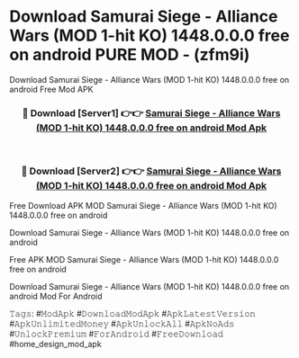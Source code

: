 # Download Samurai Siege - Alliance Wars (MOD 1-hit KO) 1448.0.0.0 free on android PURE MOD - (zfm9i)
Download Samurai Siege - Alliance Wars (MOD 1-hit KO) 1448.0.0.0 free on android Free Mod APK

<div align="center">
<h3>🔴 Download [Server1] 👉👉 <a href="https://apk-comot.site?title=Samurai_Siege_-_Alliance_Wars_(MOD_1-hit_KO)_1448.0.0.0_free_on_android">Samurai Siege - Alliance Wars (MOD 1-hit KO) 1448.0.0.0 free on android Mod Apk</a></h3><br>

<h3>🔴 Download [Server2] 👉👉 <a href="https://apk-comot.site?title=Samurai_Siege_-_Alliance_Wars_(MOD_1-hit_KO)_1448.0.0.0_free_on_android">Samurai Siege - Alliance Wars (MOD 1-hit KO) 1448.0.0.0 free on android Mod Apk</a></h3>
</div>


Free Download APK MOD Samurai Siege - Alliance Wars (MOD 1-hit KO) 1448.0.0.0 free on android

Download Samurai Siege - Alliance Wars (MOD 1-hit KO) 1448.0.0.0 free on android 

Free APK MOD Samurai Siege - Alliance Wars (MOD 1-hit KO) 1448.0.0.0 free on android 

Download Samurai Siege - Alliance Wars (MOD 1-hit KO) 1448.0.0.0 free on android Mod For Android

𝚃𝚊𝚐𝚜: #𝙼𝚘𝚍𝙰𝚙𝚔 #𝙳𝚘𝚠𝚗𝚕𝚘𝚊𝚍𝙼𝚘𝚍𝙰𝚙𝚔 #𝙰𝚙𝚔𝙻𝚊𝚝𝚎𝚜𝚝𝚅𝚎𝚛𝚜𝚒𝚘𝚗 #𝙰𝚙𝚔𝚄𝚗𝚕𝚒𝚖𝚒𝚝𝚎𝚍𝙼𝚘𝚗𝚎𝚢 #𝙰𝚙𝚔𝚄𝚗𝚕𝚘𝚌𝚔𝙰𝚕𝚕 #𝙰𝚙𝚔𝙽𝚘𝙰𝚍𝚜 #𝚄𝚗𝚕𝚘𝚌𝚔𝙿𝚛𝚎𝚖𝚒𝚞𝚖 #𝙵𝚘𝚛𝙰𝚗𝚍𝚛𝚘𝚒𝚍 #𝙵𝚛𝚎𝚎𝙳𝚘𝚠𝚗𝚕𝚘𝚊𝚍 #home_design_mod_apk